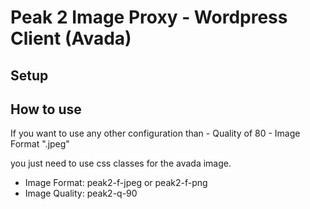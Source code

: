 # Peak 2 Image Proxy - Wordpress Client (Avada)

## Setup

## How to use
If you want to use any other configuration than 
    - Quality of 80
    - Image Format ".jpeg"

you just need to use css classes for the avada image.
- Image Format: peak2-f-jpeg or peak2-f-png
- Image Quality: peak2-q-90

